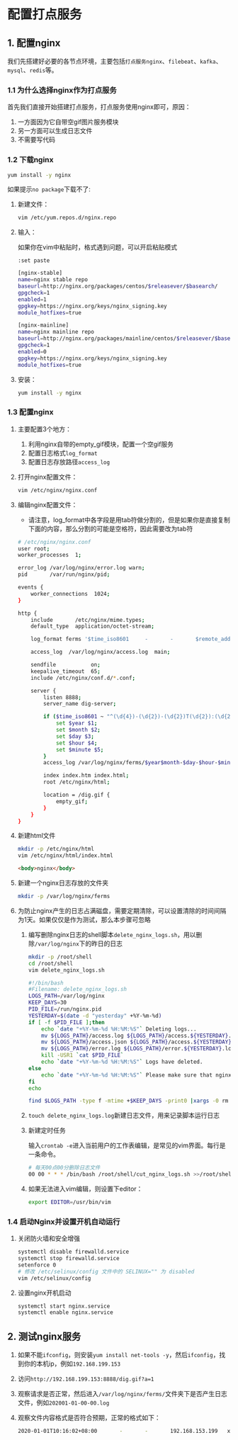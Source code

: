# 配置打点服务

## 1. 配置nginx

我们先搭建好必要的各节点环境，主要包括`打点服务nginx`、`filebeat`、`kafka`、`mysql`、`redis`等。

### 1.1 为什么选择nginx作为打点服务

首先我们直接开始搭建打点服务，打点服务使用nginx即可，原因：

1. 一方面因为它自带空gif图片服务模块
2. 另一方面可以生成日志文件
3. 不需要写代码

### 1.2 下载nginx

```bash
yum install -y nginx
```

如果提示`no package`下载不了:

1. 新建文件：

    ```bash
    vim /etc/yum.repos.d/nginx.repo
    ```

2. 输入：

    如果你在vim中粘贴时，格式遇到问题，可以开启粘贴模式

    ```vim
    :set paste
    ```

    ```bash
    [nginx-stable]
    name=nginx stable repo
    baseurl=http://nginx.org/packages/centos/$releasever/$basearch/
    gpgcheck=1
    enabled=1
    gpgkey=https://nginx.org/keys/nginx_signing.key
    module_hotfixes=true

    [nginx-mainline]
    name=nginx mainline repo
    baseurl=http://nginx.org/packages/mainline/centos/$releasever/$basearch/
    gpgcheck=1
    enabled=0
    gpgkey=https://nginx.org/keys/nginx_signing.key
    module_hotfixes=true
    ```

3. 安装：

    ```bash
    yum install -y nginx
    ```

### 1.3 配置nginx

1. 主要配置3个地方：

   1. 利用nginx自带的empty_gif模块，配置一个空gif服务
   2. 配置日志格式`log_format`
   3. 配置日志存放路径`access_log`

2. 打开nginx配置文件：

    ```bash
    vim /etc/nginx/nginx.conf
    ```

3. 编辑nginx配置文件：

    - 请注意，log_format中各字段是用tab符做分割的，但是如果你是直接复制下面的内容，那么分割的可能是空格符，因此需要改为tab符

    ```bash
    # /etc/nginx/nginx.conf
    user root;
    worker_processes  1;

    error_log /var/log/nginx/error.log warn;
    pid       /var/run/nginx/pid;

    events {
        worker_connections  1024;
    }

    http {
        include       /etc/nginx/mime.types;
        default_type  application/octet-stream;

        log_format ferms '$time_iso8601     -       -       $remote_addr    $http_host      $status $request_time   $request_length $body_bytes_sent        15d04347-be16-b9ab-0029-24e4b6645950   -       -       9689c3ea-5155-2df7-a719-e90d2dedeb2c 937ba755-116a-18e6-0735-312cba23b00c       -       -       $request_uri    -       $http_user_agent        -       sample=-&_UC_agent=-&device_id=-&-      -       -       -';

        access_log  /var/log/nginx/access.log  main;

        sendfile           on;
        keepalive_timeout  65;
        include /etc/nginx/conf.d/*.conf;

        server {
            listen 8888;
            server_name dig-server;

            if ($time_iso8601 ~ "^(\d{4})-(\d{2})-(\d{2})T(\d{2}):(\d{2})") {
                set $year $1;
                set $month $2;
                set $day $3;
                set $hour $4;
                set $minute $5;
            }
            access_log /var/log/nginx/ferms/$year$month-$day-$hour-$minute.log ferms;

            index index.htm index.html;
            root /etc/nginx/html;

            location = /dig.gif {
                empty_gif;
            }
        }
    }
    ```

4. 新建html文件

    ```bash
    mkdir -p /etc/nginx/html
    vim /etc/nginx/html/index.html
    ```

    ```html
    <body>nginx</body>
    ```

5. 新建一个nginx日志存放的文件夹

    ```bash
    mkdir -p /var/log/nginx/ferms
    ```

6. 为防止nginx产生的日志占满磁盘，需要定期清除，可以设置清除的时间间隔为1天。如果仅仅是作为测试，那么本步骤可忽略
    1. 编写删除nginx日志的shell脚本`delete_nginx_logs.sh`，用以删除`/var/log/nginx`下的昨日的日志

        ```bash
        mkdir -p /root/shell
        cd /root/shell
        vim delete_nginx_logs.sh
        ```

        ```bash
        #!/bin/bash
        #Filename: delete_nginx_logs.sh
        LOGS_PATH=/var/log/nginx
        KEEP_DAYS=30
        PID_FILE=/run/nginx.pid
        YESTERDAY=$(date -d "yesterday" +%Y-%m-%d)
        if [ -f $PID_FILE ];then
            echo `date "+%Y-%m-%d %H:%M:%S"` Deleting logs...
            mv ${LOGS_PATH}/access.log ${LOGS_PATH}/access.${YESTERDAY}.log >/dev/null 2>&1
            mv ${LOGS_PATH}/access.json ${LOGS_PATH}/access.${YESTERDAY}.json >/dev/null 2>&1
            mv ${LOGS_PATH}/error.log ${LOGS_PATH}/error.${YESTERDAY}.log >/dev/null 2>&1
            kill -USR1 `cat $PID_FILE`
            echo `date "+%Y-%m-%d %H:%M:%S"` Logs have deleted.
        else
            echo `date "+%Y-%m-%d %H:%M:%S"` Please make sure that nginx is running...
        fi
        echo

        find $LOGS_PATH -type f -mtime +$KEEP_DAYS -print0 |xargs -0 rm -f
        ```

    2. `touch delete_nginx_logs.log`新建日志文件，用来记录脚本运行日志

    3. 新建定时任务

        输入`crontab -e`进入当前用户的工作表编辑，是常见的vim界面。每行是一条命令。

        ```bash
        # 每天00点00分删除日志文件
        00 00 * * * /bin/bash /root/shell/cut_nginx_logs.sh >>/root/shell/cut_nginx_logs.log 2>&1
        ```

    4. 如果无法进入vim编辑，则设置下editor：

        ```bash
        export EDITOR=/usr/bin/vim
        ```

### 1.4 启动Nginx并设置开机自动运行

1. 关闭防火墙和安全增强

    ```bash
    systemctl disable firewalld.service
    systemctl stop firewalld.service
    setenforce 0
    # 修改 /etc/selinux/config 文件中的 SELINUX="" 为 disabled
    vim /etc/selinux/config
    ```

2. 设置nginx开机启动

    ```bash
    systemctl start nginx.service
    systemctl enable nginx.service
    ```

## 2. 测试nginx服务

   1. 如果不能`ifconfig`，则安装`yum install net-tools -y`，然后`ifconfig`，找到你的本机ip，例如`192.168.199.153`
   2. 访问`http://192.168.199.153:8888/dig.gif?a=1`
   3. 观察请求是否正常，然后进入`/var/log/nginx/ferms/`文件夹下是否产生日志文件，例如`202001-01-00-00.log`
   4. 观察文件内容格式是否符合预期，正常的格式如下：

        ```bash
        2020-01-01T10:16:02+08:00       -       -       192.168.153.199   xxx.xxx.com     200     0.000   551     43      15d04347-be16-b9ab-0029-24e4b6645950    -       -       9689c3ea-5155-2df7-a719-e90d2dedeb2c 937ba755-116a-18e6-0735-312cba23b00c    -       -       /dig.gif?a=1    -       Mozilla/5.0 (Macintosh; Intel Mac OS X 10_15_6) AppleWebKit/537.36 (KHTML, like Gecko) Chrome/84.0.4147.125 Safari/537.36    -       sample=-&_UC_agent=-&device_id=-&-      -       -       -
        ```
